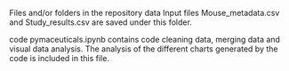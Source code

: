 Files and/or folders in the repository
data
Input files Mouse_metadata.csv and Study_results.csv are saved under this folder.

code
pymaceuticals.ipynb contains code cleaning data, merging data and visual data analysis. The analysis of the different charts generated by the code is included in this file.